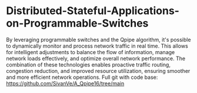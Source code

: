 # Distributed-Stateful-Applications-on-Programmable-Switches
By leveraging programmable switches and the Qpipe algorithm, it's possible to dynamically monitor and process network traffic in real time. This allows for intelligent adjustments to balance the flow of information, manage network loads effectively, and optimize overall network performance. The combination of these technologies enables proactive traffic routing, congestion reduction, and improved resource utilization, ensuring smoother and more efficient network operations.
Full git with code base: https://github.com/SivanVe/A_Qpipe16/tree/main
